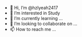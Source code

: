 - 👋 Hi, I’m @hzlyeah2417
- 👀 I’m interested in Study
- 🌱 I’m currently learning ...
- 💞️ I’m looking to collaborate on ...
- 📫 How to reach me ...

<!---
hzlyeah2417/hzlyeah2417 is a ✨ special ✨ repository because its `README.md` (this file) appears on your GitHub profile.
You can click the Preview link to take a look at your changes.
--->

